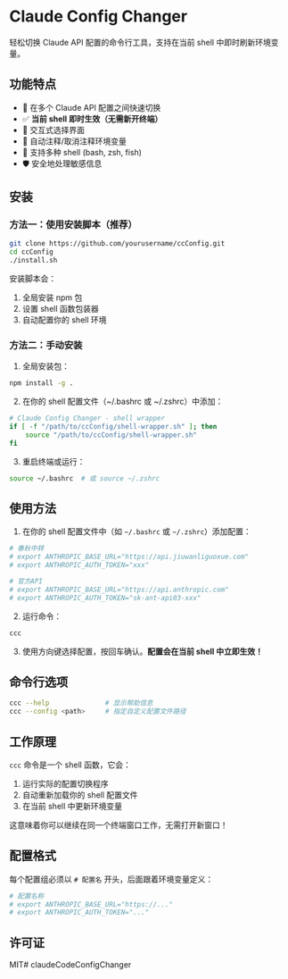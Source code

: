 # Claude Config Changer

轻松切换 Claude API 配置的命令行工具，支持在当前 shell 中即时刷新环境变量。

## 功能特点

- 🔄 在多个 Claude API 配置之间快速切换
- ✅ **当前 shell 即时生效（无需新开终端）**
- 🎯 交互式选择界面
- 📝 自动注释/取消注释环境变量
- 🐚 支持多种 shell (bash, zsh, fish)
- 🛡️ 安全地处理敏感信息

## 安装

### 方法一：使用安装脚本（推荐）

```bash
git clone https://github.com/yourusername/ccConfig.git
cd ccConfig
./install.sh
```

安装脚本会：
1. 全局安装 npm 包
2. 设置 shell 函数包装器
3. 自动配置你的 shell 环境

### 方法二：手动安装

1. 全局安装包：
```bash
npm install -g .
```

2. 在你的 shell 配置文件（~/.bashrc 或 ~/.zshrc）中添加：
```bash
# Claude Config Changer - shell wrapper
if [ -f "/path/to/ccConfig/shell-wrapper.sh" ]; then
    source "/path/to/ccConfig/shell-wrapper.sh"
fi
```

3. 重启终端或运行：
```bash
source ~/.bashrc  # 或 source ~/.zshrc
```

## 使用方法

1. 在你的 shell 配置文件中（如 `~/.bashrc` 或 `~/.zshrc`）添加配置：

```bash
# 春秋中转
# export ANTHROPIC_BASE_URL="https://api.jiuwanliguoxue.com"
# export ANTHROPIC_AUTH_TOKEN="xxx"

# 官方API
# export ANTHROPIC_BASE_URL="https://api.anthropic.com"
# export ANTHROPIC_AUTH_TOKEN="sk-ant-api03-xxx"
```

2. 运行命令：

```bash
ccc
```

3. 使用方向键选择配置，按回车确认。**配置会在当前 shell 中立即生效！**

## 命令行选项

```bash
ccc --help              # 显示帮助信息
ccc --config <path>     # 指定自定义配置文件路径
```

## 工作原理

`ccc` 命令是一个 shell 函数，它会：
1. 运行实际的配置切换程序
2. 自动重新加载你的 shell 配置文件
3. 在当前 shell 中更新环境变量

这意味着你可以继续在同一个终端窗口工作，无需打开新窗口！

## 配置格式

每个配置组必须以 `# 配置名` 开头，后面跟着环境变量定义：

```bash
# 配置名称
# export ANTHROPIC_BASE_URL="https://..."
# export ANTHROPIC_AUTH_TOKEN="..."
```

## 许可证

MIT# claudeCodeConfigChanger
